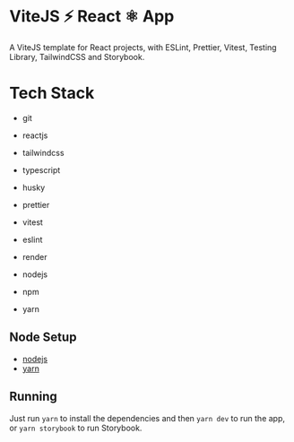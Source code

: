 # ViteJS ⚡️ React ⚛️ App

A ViteJS template for React projects, with ESLint, Prettier, Vitest, Testing Library, TailwindCSS and Storybook.

# Tech Stack

- git
- reactjs
- tailwindcss
- typescript

- husky
- prettier
- vitest
- eslint

- render

- nodejs
- npm
- yarn

## Node Setup

- [nodejs](https://nodejs.org/en/download/current)
- [yarn](https://yarnpkg.com/getting-started/install)

## Running

Just run `yarn` to install the dependencies and then `yarn dev` to run the app, or `yarn storybook` to run Storybook.
